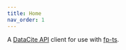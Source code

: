 ```yaml
---
title: Home
nav_order: 1
---
```


A [DataCite API] client for use with [fp-ts].

[datacite api]: https://support.datacite.org/docs/api
[fp-ts]: https://gcanti.github.io/fp-ts/
